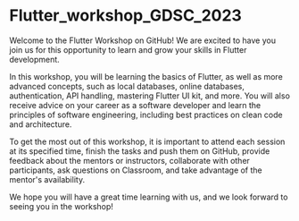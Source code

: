 # Flutter_workshop_GDSC_2023
Welcome to the Flutter Workshop on GitHub! We are excited to have you join us for this opportunity to learn and grow your skills in Flutter development.

In this workshop, you will be learning the basics of Flutter, as well as more advanced concepts, such as local databases, online databases, authentication, API handling, mastering Flutter UI kit, and more. You will also receive advice on your career as a software developer and learn the principles of software engineering, including best practices on clean code and architecture.

To get the most out of this workshop, it is important to attend each session at its specified time, finish the tasks and push them on GitHub, provide feedback about the mentors or instructors, collaborate with other participants, ask questions on Classroom, and take advantage of the mentor's availability.

We hope you will have a great time learning with us, and we look forward to seeing you in the workshop!
